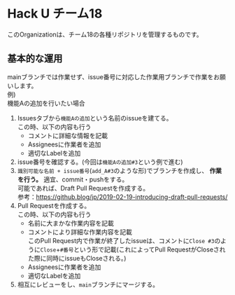 # Hack U チーム18

このOrganizationは、チーム18の各種リポジトリを管理するものです。

## 基本的な運用

mainブランチでは作業せず、issue番号に対応した作業用ブランチで作業をお願いします。  
例)  
機能Aの追加を行いたい場合

1. Issuesタブから`機能Aの追加`という名前のissueを建てる。  
この時、以下の内容も行う  
    - コメントに詳細な情報を記載
    - Assigneesに作業者を追加
    - 適切なLabelを追加
1. issue番号を確認する。(今回は`機能Aの追加#3`という例で進む)
1. `識別可能な名前 + issue番号`(`add_A#3`のような形)でブランチを作成し、 **作業を行う。** 適宜、commit・pushをする。  
可能であれば、Draft Pull Requestを作成する。  
参考：https://github.blog/jp/2019-02-19-introducing-draft-pull-requests/
1. Pull Requestを作成する。  
この時、以下の内容も行う  
    - 名前に大まかな作業内容を記載
    - コメントにより詳細な作業内容を記載  
    このPull Request内で作業が終了したissueは、コメントに`Close #3`のように`Close`+`#番号`という形で記載(これによってPull RequestがCloseされた際に同時にissueもCloseされる。)
    - Assigneesに作業者を追加
    - 適切なLabelを追加
1. 相互にレビューをし、`main`ブランチにマージする。
